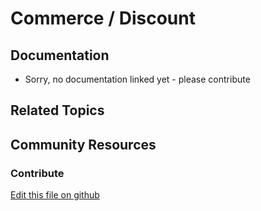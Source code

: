 # Commerce / Discount

## Documentation

* Sorry, no documentation linked yet - please contribute

## Related Topics

## Community Resources

### Contribute

[Edit this file on github](https://github.com/olafk/controlpanel-documentation-docs/blob/master/md/73en/com_liferay_commerce_discount_web_internal_portlet_CommerceDiscountPortlet/editCommerceDiscount.md)
